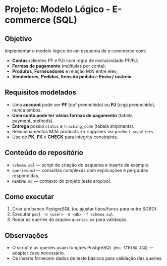 # Projeto: Modelo Lógico - E-commerce (SQL)

## Objetivo
Implementar o modelo lógico de um esquema de e-commerce com:
- **Contas** (clientes PF e PJ) com regra de exclusividade PF/PJ;
- **Formas de pagamento** (múltiplas por conta);
- **Produtos**, **Fornecedores** e relação M:N entre eles;
- **Vendedores**, **Pedidos**, **Itens do pedido** e **Envio / rastreio**.

## Requisitos modelados
- Uma **account** pode ser **PF** (cpf preenchido) ou **PJ** (cnpj preenchido), nunca ambos.
- **Uma conta pode ter várias formas de pagamento** (tabela payment_methods).
- **Entrega** possui `status` e `tracking_code` (tabela shipments).
- Relacionamentos M:N: products ↔ suppliers via `product_suppliers`.
- Uso de **PK**, **FK** e **CHECK** para integrity constraints.

## Conteúdo do repositório
- `schema.sql` — script de criação do esquema e inserts de exemplo.
- `queries.md` — consultas complexas com explicações e perguntas respondidas.
- `README.md` — contexto do projeto (este arquivo).

## Como executar
1. Criar um banco PostgreSQL (ou ajustar tipos/funcs para outro SGBD).
2. Executar `psql -U <user> -d <db> -f schema.sql`.
3. Rodar as queries do arquivo `queries.md` para validação.

## Observações
- O script e as queries usam funções PostgreSQL (ex.: `STRING_AGG`) — adaptar caso necessário.
- Os inserts fornecem dados de teste básicos para validação das queries.
